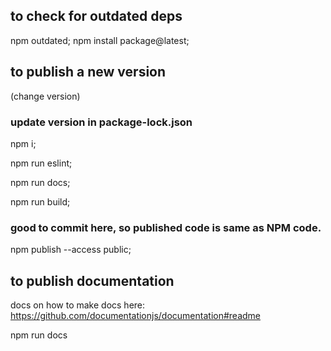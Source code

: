 ## to check for outdated deps

  npm outdated;
  npm install package@latest;

## to publish a new version

  (change version)

### update version in package-lock.json
  npm i;

  npm run eslint;

  npm run docs;

  npm run build;

### good to commit here, so published code is same as NPM code.

  npm publish --access public;

## to publish documentation

  docs on how to make docs here:
  <https://github.com/documentationjs/documentation#readme>

  npm run docs
